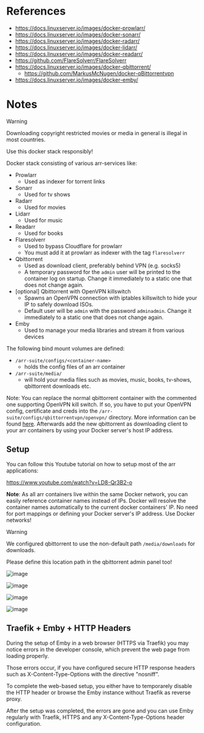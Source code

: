 # References

- https://docs.linuxserver.io/images/docker-prowlarr/
- https://docs.linuxserver.io/images/docker-sonarr/
- https://docs.linuxserver.io/images/docker-radarr/
- https://docs.linuxserver.io/images/docker-lidarr/
- https://docs.linuxserver.io/images/docker-readarr/
- https://github.com/FlareSolverr/FlareSolverr
- https://docs.linuxserver.io/images/docker-qbittorrent/
  - https://github.com/MarkusMcNugen/docker-qBittorrentvpn 
- https://docs.linuxserver.io/images/docker-emby/

# Notes

> [!WARNING]
> Downloading copyright restricted movies or media in general is illegal in most countries.
>
>  Use this docker stack responsibly!

Docker stack consisting of various arr-services like:

- Prowlarr
  - Used as indexer for torrent links
- Sonarr
  - Used for tv shows
- Radarr
  - Used for movies
- Lidarr
  - Used for music
- Readarr
  - Used for books
- Flaresolverr
  - Used to bypass Cloudflare for prowlarr
  - You must add it at prowlarr as indexer with the tag `flaresolverr`
- Qbittorrent
  - Used as download client, preferably behind VPN (e.g. socks5)
  - A temporary password for the `admin` user will be printed to the container log on startup. Change it immediately to a static one that does not change again.
- [optional] Qbittorrent with OpenVPN killswitch
  - Spawns an OpenVPN connection with iptables killswitch to hide your IP to safely download ISOs.
  - Default user will be `admin` with the password `adminadmin`. Change it immediately to a static one that does not change again.
- Emby
  - Used to manage your media libraries and stream it from various devices
 
The following bind mount volumes are defined:

- `/arr-suite/configs/<container-name>`
  - holds the config files of an arr container
- `/arr-suite/media/`
  - will hold your media files such as movies, music, books, tv-shows, qbittorrent downloads etc.
 
Note: You can replace the normal qbittorrent container with the commented one supporting OpenVPN kill switch. If so, you have to put your OpenVPN config, certificate and creds into the `/arr-suite/configs/qbittorrentvpn/openvpn/` directory. More information can be found [here](https://github.com/MarkusMcNugen/docker-qBittorrentvpn?tab=readme-ov-file#how-to-use-openvpn). Afterwards add the new qbittorrent as downloading client to your arr containers by using your Docker server's host IP address.

## Setup

You can follow this Youtube tutorial on how to setup most of the arr applications:

https://www.youtube.com/watch?v=LD8-Qr3B2-o

**Note**:  As all arr containers live within the same Docker network, you can easily reference container names instead of IPs. Docker will resolve the container names automatically to the current docker containers' IP. No need for port mappings or defining your Docker server's IP address. Use Docker networks!

> [!WARNING]
> We configured qbittorrent to use the non-default path `/media/downloads` for downloads.
>
> Please define this location path in the qbittorrent admin panel too!

![image](https://github.com/Haxxnet/Compose-Examples/assets/21357789/278b800d-2b6b-45cb-a44c-7f56def7f9d3)

![image](https://github.com/Haxxnet/Compose-Examples/assets/21357789/8915f9f3-081f-41d2-9c5e-bdf9553e09c2)

![image](https://github.com/Haxxnet/Compose-Examples/assets/21357789/94de5802-3b26-420b-bb1d-ac82cd5a5cfb)

![image](https://github.com/Haxxnet/Compose-Examples/assets/21357789/19a26a74-dae0-4381-9614-46d20f912542)

## Traefik + Emby + HTTP Headers

During the setup of Emby in a web browser (HTTPS via Traefik) you may notice errors in the developer console, which prevent the web page from loading properly.

Those errors occur, if you have configured secure HTTP response headers such as X-Content-Type-Options with the directive "nosniff".

To complete the web-based setup, you either have to temporarely disable the HTTP header or browse the Emby instance without Traefik as reverse proxy. 

After the setup was completed, the errors are gone and you can use Emby regularly with Traefik, HTTPS and any X-Content-Type-Options header configuration.
